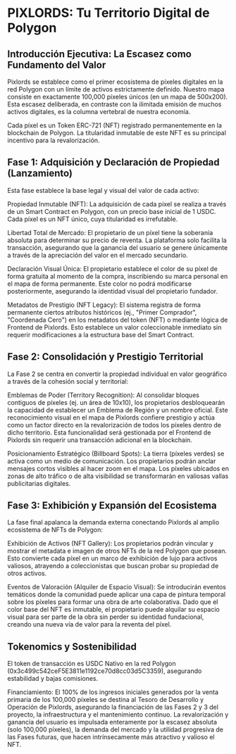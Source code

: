 
# **PIXLORDS:** Tu Territorio Digital de Polygon

## **Introducción Ejecutiva: La Escasez como Fundamento del Valor**

Pixlords se establece como el primer ecosistema de píxeles digitales en la red Polygon con un límite de activos estrictamente definido. Nuestro mapa consiste en exactamente 100,000 píxeles únicos (en un mapa de 500x200). Esta escasez deliberada, en contraste con la ilimitada emisión de muchos activos digitales, es la columna vertebral de nuestra economía.

Cada píxel es un Token ERC-721 (NFT) registrado permanentemente en la blockchain de Polygon. La titularidad inmutable de este NFT es su principal incentivo para la revalorización.

## **Fase 1: Adquisición y Declaración de Propiedad (Lanzamiento)**

Esta fase establece la base legal y visual del valor de cada activo:

Propiedad Inmutable (NFT): La adquisición de cada píxel se realiza a través de un Smart Contract en Polygon, con un precio base inicial de 1 USDC. Cada píxel es un NFT único, cuya titularidad es irrefutable.

Libertad Total de Mercado: El propietario de un píxel tiene la soberanía absoluta para determinar su precio de reventa. La plataforma solo facilita la transacción, asegurando que la ganancia del usuario se genere únicamente a través de la apreciación del valor en el mercado secundario.

Declaración Visual Única: El propietario establece el color de su píxel de forma gratuita al momento de la compra, inscribiendo su marca personal en el mapa de forma permanente. Este color no podrá modificarse posteriormente, asegurando la identidad visual del propietario fundador.

Metadatos de Prestigio (NFT Legacy): El sistema registra de forma permanente ciertos atributos históricos (ej., "Primer Comprador", "Coordenada Cero") en los metadatos del token (NFT) o mediante lógica de Frontend de Pixlords. Esto establece un valor coleccionable inmediato sin requerir modificaciones a la estructura base del Smart Contract.

## **Fase 2: Consolidación y Prestigio Territorial**

La Fase 2 se centra en convertir la propiedad individual en valor geográfico a través de la cohesión social y territorial:

Emblemas de Poder (Territory Recognition): Al consolidar bloques contiguos de píxeles (ej. un área de 10x10), los propietarios desbloquearán la capacidad de establecer un Emblema de Región y un nombre oficial. Este reconocimiento visual en el mapa de Pixlords confiere prestigio y actúa como un factor directo en la revalorización de todos los píxeles dentro de dicho territorio. Esta funcionalidad será gestionada por el Frontend de Pixlords sin requerir una transacción adicional en la blockchain.

Posicionamiento Estratégico (Billboard Spots): La tierra (píxeles verdes) se activa como un medio de comunicación. Los propietarios podrán anclar mensajes cortos visibles al hacer zoom en el mapa. Los píxeles ubicados en zonas de alto tráfico o de alta visibilidad se transformarán en valiosas vallas publicitarias digitales.

## **Fase 3: Exhibición y Expansión del Ecosistema**

La fase final apalanca la demanda externa conectando Pixlords al amplio ecosistema de NFTs de Polygon:

Exhibición de Activos (NFT Gallery): Los propietarios podrán vincular y mostrar el metadata e imagen de otros NFTs de la red Polygon que posean. Esto convierte cada píxel en un marco de exhibición de lujo para activos valiosos, atrayendo a coleccionistas que buscan probar su propiedad de otros activos.

Eventos de Valoración (Alquiler de Espacio Visual): Se introducirán eventos temáticos donde la comunidad puede aplicar una capa de pintura temporal sobre los píxeles para formar una obra de arte colaborativa. Dado que el color base del NFT es inmutable, el propietario puede alquilar su espacio visual para ser parte de la obra sin perder su identidad fundacional, creando una nueva vía de valor para la reventa del píxel.

## **Tokenomics y Sostenibilidad**

El token de transacción es USDC Nativo en la red Polygon (0x3c499c542ceF5E3811e1192ce70d8cc03d5C3359), asegurando estabilidad y bajas comisiones.

Financiamiento: El 100% de los ingresos iniciales generados por la venta primaria de los 100,000 píxeles se destina al Tesoro de Desarrollo y Operación de Pixlords, asegurando la financiación de las Fases 2 y 3 del proyecto, la infraestructura y el mantenimiento continuo. La revalorización y ganancia del usuario es impulsada enteramente por la escasez absoluta (solo 100,000 píxeles), la demanda del mercado y la utilidad progresiva de las Fases futuras, que hacen intrínsecamente más atractivo y valioso el NFT.
